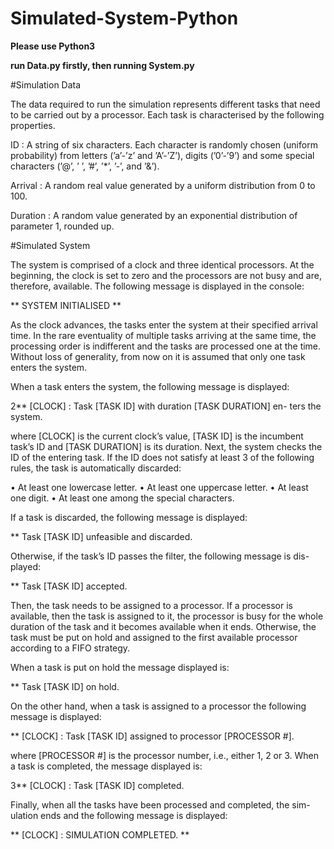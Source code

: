 # Simulated-System-Python

**Please use Python3**

**run Data.py firstly, then running System.py**

#Simulation Data

The data required to run the simulation represents different tasks that need
to be carried out by a processor. Each task is characterised by the following
properties.

ID : A string of six characters. Each character is randomly chosen (uniform
probability) from letters (’a’-’z’ and ’A’-’Z’), digits (’0’-’9’) and some
special characters (’@’, ’ ’, ’#’, ’*’, ’-’, and ’&’).

Arrival : A random real value generated by a uniform distribution from 0
to 100.

Duration : A random value generated by an exponential distribution of
parameter 1, rounded up.



#Simulated System

The system is comprised of a clock and three identical processors.
At the beginning, the clock is set to zero and the processors are not
busy and are, therefore, available. The following message is displayed in the
console:

** SYSTEM INITIALISED **

As the clock advances, the tasks enter the system at their specified arrival
time. In the rare eventuality of multiple tasks arriving at the same time,
the processing order is indifferent and the tasks are processed one at the
time. Without loss of generality, from now on it is assumed that only one
task enters the system.

When a task enters the system, the following message is displayed:

2** [CLOCK] : Task [TASK ID] with duration [TASK DURATION] en-
ters the system.

where [CLOCK] is the current clock’s value, [TASK ID] is the incumbent
task’s ID and [TASK DURATION] is its duration.
Next, the system checks the ID of the entering task. If the ID does not
satisfy at least 3 of the following rules, the task is automatically discarded:

• At least one lowercase letter.
• At least one uppercase letter.
• At least one digit.
• At least one among the special characters.

If a task is discarded, the following message is displayed:

** Task [TASK ID] unfeasible and discarded.

Otherwise, if the task’s ID passes the filter, the following message is dis-
played:

** Task [TASK ID] accepted.

Then, the task needs to be assigned to a processor. If a processor is
available, then the task is assigned to it, the processor is busy for the whole
duration of the task and it becomes available when it ends. Otherwise,
the task must be put on hold and assigned to the first available processor
according to a FIFO strategy.

When a task is put on hold the message displayed is:

** Task [TASK ID] on hold.

On the other hand, when a task is assigned to a processor the following
message is displayed:

** [CLOCK] : Task [TASK ID] assigned to processor [PROCESSOR #].

where [PROCESSOR #] is the processor number, i.e., either 1, 2 or 3.
When a task is completed, the message displayed is:

3** [CLOCK] : Task [TASK ID] completed.

Finally, when all the tasks have been processed and completed, the sim-
ulation ends and the following message is displayed:

** [CLOCK] : SIMULATION COMPLETED. **
